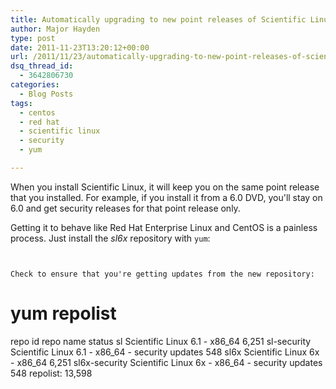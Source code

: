 ```yaml
---
title: Automatically upgrading to new point releases of Scientific Linux
author: Major Hayden
type: post
date: 2011-11-23T13:20:12+00:00
url: /2011/11/23/automatically-upgrading-to-new-point-releases-of-scientific-linux/
dsq_thread_id:
  - 3642806730
categories:
  - Blog Posts
tags:
  - centos
  - red hat
  - scientific linux
  - security
  - yum

---
```

When you install Scientific Linux, it will keep you on the same point release that you installed. For example, if you install it from a 6.0 DVD, you'll stay on 6.0 and get security releases for that point release only.

Getting it to behave like Red Hat Enterprise Linux and CentOS is a painless process. Just install the _sl6x_ repository with `yum`:

```


Check to ensure that you're getting updates from the new repository:

```
# yum repolist
repo id            repo name                                              status
sl                 Scientific Linux 6.1 - x86_64                          6,251
sl-security        Scientific Linux 6.1 - x86_64 - security updates         548
sl6x               Scientific Linux 6x - x86_64                           6,251
sl6x-security      Scientific Linux 6x - x86_64 - security updates          548
repolist: 13,598
```

